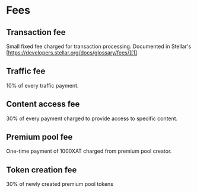 # Fees

## Transaction fee


Small fixed fee charged for transaction processing. Documented in Stellar's [https://developers.stellar.org/docs/glossary/fees/][1]


## Traffic fee

10% of every traffic payment.


## Content access fee

30% of every payment charged to provide access to specific content.


## Premium pool fee

One-time payment of 1000XAT charged from premium pool creator.


## Token creation fee

30% of newly created premium pool tokens  


[1]: https://developers.stellar.org/docs/glossary/fees/
